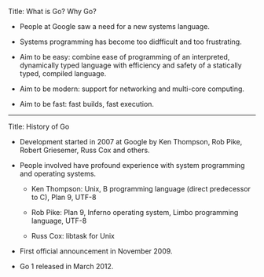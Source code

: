 Title: What is Go? Why Go?

* People at Google saw a need for a new systems language.

* Systems programming has become too didfficult and too frustrating.

* Aim to be easy: combine ease of programming of an interpreted, dynamically typed language with efficiency and safety of a statically typed, compiled language.

* Aim to be modern: support for networking and multi-core computing.

* Aim to be fast: fast builds, fast execution.

---
Title: History of Go

* Development started in 2007 at Google by Ken Thompson, Rob Pike, Robert Griesemer, Russ Cox and others.

* People involved have profound experience with system programming and operating systems.

    * Ken Thompson: Unix, B programming language (direct predecessor to C), Plan 9, UTF-8

    * Rob Pike: Plan 9, Inferno operating system, Limbo programming language, UTF-8

    * Russ Cox: libtask for Unix

* First official announcement in November 2009.

* Go 1 released in March 2012.
